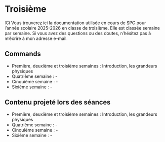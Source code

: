 # Troisième

ICi Vous trouverez ici la documentation utilisée en cours de SPC pour l’année scolaire 2025-2026 en classe de troisième. Elle est classée semaine par semaine.
Si vous avez des questions ou des doutes, n’hésitez pas à m’écrire à mon adresse e-mail.

## Commands

* Première, deuxième et troisième semaines : Introduction, les grandeurs physiques 
* Quatrième semaine : - 
* Cinquième semaine : - 
* Sixième semaine : - 

## Contenu projeté lors des séances

* Première, deuxième et troisième semaines : Introduction, les grandeurs physiques
* Quatrième semaine : - 
* Cinquième semaine : - 
* Sixième semaine : - 